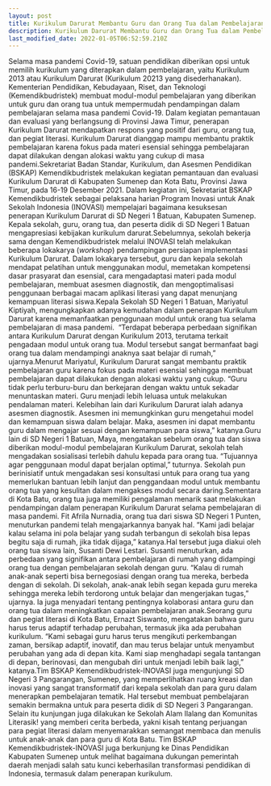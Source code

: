 ```yaml
---
layout: post
title: Kurikulum Darurat Membantu Guru dan Orang Tua dalam Pembelajaran Selama Pandemi
description: Kurikulum Darurat Membantu Guru dan Orang Tua dalam Pembelajaran Selama Pandemi
last_modified_date: 2022-01-05T06:52:59.210Z
---
```

Selama masa pandemi Covid-19, satuan pendidikan diberikan opsi untuk  memilih kurikulum yang diterapkan dalam pembelajaran, yaitu Kurikulum 2013 atau Kurikulum Darurat (Kurikulum 20213 yang disederhanakan). Kementerian Pendidikan, Kebudayaan, Riset, dan Teknologi (Kemendikbudristek) membuat modul-modul pembelajaran yang diberikan untuk guru dan orang tua untuk mempermudah pendampingan dalam pembelajaran selama masa pandemi Covid-19. Dalam kegiatan pemantauan dan evaluasi yang berlangsung di Provinsi Jawa Timur, penerapan Kurikulum Darurat mendapatkan respons yang positif dari guru, orang tua, dan pegiat literasi. Kurikulum Darurat dianggap mampu membantu praktik pembelajaran karena fokus pada materi esensial sehingga pembelajaran dapat dilakukan dengan alokasi waktu yang cukup di masa pandemi.Sekretariat Badan Standar, Kurikulum, dan Asesmen Pendidikan (BSKAP) Kemendikbudristek melakukan kegiatan pemantauan dan evaluasi Kurikulum Darurat di Kabupaten Sumenep dan Kota Batu, Provinsi Jawa Timur, pada 16-19 Desember 2021. Dalam kegiatan ini, Sekretariat BSKAP Kemendikbudristek sebagai pelaksana harian Program Inovasi untuk Anak Sekolah Indonesia (INOVASI) mempelajari bagaimana kesuksesan penerapan Kurikulum Darurat di SD Negeri 1 Batuan, Kabupaten Sumenep. Kepala sekolah, guru, orang tua, dan peserta didik di SD Negeri 1 Batuan mengapresiasi kebijakan kurikulum darurat.Sebelumnya, sekolah bekerja sama dengan Kemendikbudristek melalui INOVASI telah melakukan beberapa lokakarya (*workshop*) pendampingan persiapan implementasi Kurikulum Darurat. Dalam lokakarya tersebut, guru dan kepala sekolah mendapat pelatihan untuk menggunakan modul, memetakan kompetensi dasar prasyarat dan esensial, cara mengadaptasi materi pada modul pembelajaran, membuat asesmen diagnostik, dan mengoptimalisasi penggunaan berbagai macam aplikasi literasi yang dapat menunjang kemampuan literasi siswa.Kepala Sekolah SD Negeri 1 Batuan, Mariyatul Kiptiyah, mengungkapkan adanya kemudahan dalam penerapan Kurikulum Darurat karena memanfaatkan penggunaan modul untuk orang tua selama pembelajaran di masa pandemi.  “Terdapat beberapa perbedaan signifikan antara Kurikulum Darurat dengan Kurikulum 2013, terutama terkait pengadaan modul untuk orang tua. Modul tersebut sangat bermanfaat bagi orang tua dalam mendampingi anaknya saat belajar di rumah,” ujarnya.Menurut Mariyatul, Kurikulum Darurat sangat membantu praktik pembelajaran guru karena fokus pada materi esensial sehingga membuat pembelajaran dapat dilakukan dengan alokasi waktu yang cukup. “Guru tidak perlu terburu-buru dan berkejaran dengan waktu untuk sekadar menuntaskan materi. Guru menjadi lebih leluasa untuk melakukan pendalaman materi. Kelebihan lain dari Kurikulum Darurat ialah adanya asesmen diagnostik. Asesmen ini memungkinkan guru mengetahui model dan kemampuan siswa dalam belajar. Maka, asesmen ini dapat membantu guru dalam mengajar sesuai dengan kemampuan para siswa,” katanya.Guru lain di SD Negeri 1 Batuan, Maya, mengatakan sebelum orang tua dan siswa diberikan modul-modul pembelajaran Kurikulum Darurat, sekolah telah mengadakan sosialisasi terlebih dahulu kepada para orang tua. “Tujuannya agar penggunaan modul dapat berjalan optimal,” tuturnya. Sekolah pun berinisiatif untuk mengadakan sesi konsultasi untuk para orang tua yang memerlukan bantuan lebih lanjut dan penggandaan modul untuk membantu orang tua yang kesulitan dalam mengakses modul secara daring.Sementara di Kota Batu, orang tua juga memiliki pengalaman menarik saat melakukan pendampingan dalam penerapan Kurikulum Darurat selama pembelajaran di masa pandemi. Fit Afrila Nurnadia, orang tua dari siswa SD Negeri 1 Punten, menuturkan pandemi telah mengajarkannya banyak hal. “Kami jadi belajar kalau selama ini pola belajar yang sudah terbangun di sekolah bisa lepas begitu saja di rumah, jika tidak dijaga,” katanya.Hal tersebut juga diakui oleh orang tua siswa lain, Susanti Dewi Lestari. Susanti menuturkan, ada perbedaan yang signifikan antara pembelajaran di rumah yang didampingi orang tua dengan pembelajaran sekolah dengan guru. “Kalau di rumah anak-anak seperti bisa bernegosiasi dengan orang tua mereka, berbeda dengan di sekolah. Di sekolah, anak-anak lebih segan kepada guru mereka sehingga mereka lebih terdorong untuk belajar dan mengerjakan tugas,” ujarnya. Ia juga menyadari tentang pentingnya kolaborasi antara guru dan orang tua dalam meningkatkan capaian pembelajaran anak.Seorang guru dan pegiat literasi di Kota Batu, Ernazt Siswanto, mengatakan bahwa guru harus terus adaptif terhadap perubahan, termasuk jika ada perubahan kurikulum. “Kami sebagai guru harus terus mengikuti perkembangan zaman, bersikap adaptif, inovatif, dan mau terus belajar untuk menyambut perubahan yang ada di depan kita. Kami siap menghadapi segala tantangan di depan, berinovasi, dan mengubah diri untuk menjadi lebih baik lagi,” katanya.Tim BSKAP Kemendikbudristek-INOVASI juga mengunjungi SD Negeri 3 Pangarangan, Sumenep, yang memperlihatkan ruang kreasi dan inovasi yang sangat transformatif dari kepala sekolah dan para guru dalam menerapkan pembelajaran tematik. Hal tersebut membuat pembelajaran semakin bermakna untuk para peserta didik di SD Negeri 3 Pangarangan. Selain itu kunjungan juga dilakukan ke Sekolah Alam Ilalang dan Komunitas Literasik! yang memberi cerita berbeda, yakni kisah tentang perjuangan para pegiat literasi dalam menyemarakkan semangat membaca dan menulis untuk anak-anak dan para guru di Kota Batu. Tim BSKAP Kemendikbudristek-INOVASI juga berkunjung ke Dinas Pendidikan Kabupaten Sumenep untuk melihat bagaimana dukungan pemerintah daerah menjadi salah satu kunci keberhasilan transformasi pendidikan di Indonesia, termasuk dalam penerapan kurikulum.

<!--EndFragment-->